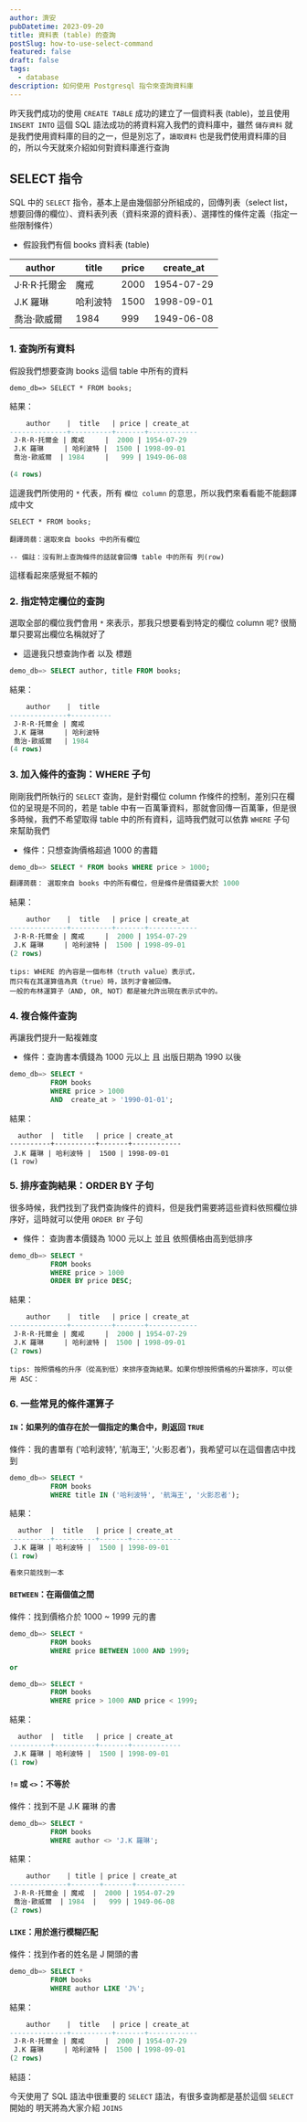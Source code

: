 ```yaml
---
author: 濟安
pubDatetime: 2023-09-20
title: 資料表 (table) 的查詢
postSlug: how-to-use-select-command
featured: false
draft: false
tags:
  - database
description: 如何使用 Postgresql 指令來查詢資料庫
---
```


昨天我們成功的使用 `CREATE TABLE` 成功的建立了一個資料表 (table)，並且使用 `INSERT INTO` 這個 SQL 語法成功的將資料寫入我們的資料庫中，雖然 `儲存資料` 就是我們使用資料庫的目的之一，但是別忘了，`讀取資料` 也是我們使用資料庫的目的，所以今天就來介紹如何對資料庫進行查詢


## SELECT 指令

SQL 中的 `SELECT` 指令，基本上是由幾個部分所組成的，回傳列表（select list，想要回傳的欄位）、資料表列表（資料來源的資料表）、選擇性的條件定義（指定一些限制條件）


- 假設我們有個 books 資料表 (table)

| author | title | price | create_at |
| -------- | -------- | --- | -------- |
| J·R·R·托爾金 |    魔戒    |  2000 | 1954-07-29 |
| J.K 羅琳     |  哈利波特  |  1500  | 1998-09-01 |
| 喬治·歐威爾   |    1984  |   999  | 1949-06-08 |


### 1. 查詢所有資料

假設我們想要查詢 books 這個 table 中所有的資料

```sql!
demo_db=> SELECT * FROM books;
```

結果：
```sql
    author    |  title   | price | create_at
--------------+----------+-------+------------
 J·R·R·托爾金 | 魔戒     |  2000 | 1954-07-29
 J.K 羅琳     | 哈利波特 |  1500 | 1998-09-01
 喬治·歐威爾  | 1984     |   999 | 1949-06-08
 
(4 rows)
```

這邊我們所使用的 `*` 代表，所有 `欄位 column` 的意思，所以我們來看看能不能翻譯成中文


```sql!
SELECT * FROM books;

翻譯蒟蒻：選取來自 books 中的所有欄位

-- 備註：沒有附上查詢條件的話就會回傳 table 中的所有 列(row) 
```

這樣看起來感覺挺不賴的


### 2. 指定特定欄位的查詢

選取全部的欄位我們會用 `*` 來表示，那我只想要看到特定的欄位 column 呢?
很簡單只要寫出欄位名稱就好了


- 這邊我只想查詢作者 以及 標題

```sql
demo_db=> SELECT author, title FROM books;
```

結果：
```sql
    author    |  title
--------------+----------
 J·R·R·托爾金 | 魔戒
 J.K 羅琳     | 哈利波特
 喬治·歐威爾   | 1984
(4 rows)
```


### 3. 加入條件的查詢：WHERE 子句

剛剛我們所執行的 `SELECT` 查詢，是針對欄位 column 作條件的控制，差別只在欄位的呈現是不同的，若是 table 中有一百萬筆資料，那就會回傳一百萬筆，但是很多時候，我們不希望取得 table 中的所有資料，這時我們就可以依靠 `WHERE` 子句來幫助我們


- 條件：只想查詢價格超過 1000 的書籍

```sql
demo_db=> SELECT * FROM books WHERE price > 1000;

翻譯蒟蒻： 選取來自 books 中的所有欄位，但是條件是價錢要大於 1000
```

結果：
```sql
    author    |  title   | price | create_at
--------------+----------+-------+------------
 J·R·R·托爾金 | 魔戒     |  2000 | 1954-07-29
 J.K 羅琳     | 哈利波特 |  1500 | 1998-09-01 
(2 rows)
```

    tips: WHERE 的內容是一個布林（truth value）表示式，
    而只有在其運算值為真（true）時，該列才會被回傳。
    一般的布林運算子（AND, OR, NOT）都是被允許出現在表示式中的。


### 4. 複合條件查詢

再讓我們提升一點複雜度

- 條件：查詢書本價錢為 1000 元以上 且 出版日期為 1990 以後

```sql
demo_db=> SELECT * 
          FROM books 
          WHERE price > 1000 
          AND  create_at > '1990-01-01';
```

結果：
```
  author  |  title   | price | create_at
----------+----------+-------+------------
 J.K 羅琳 | 哈利波特 |  1500 | 1998-09-01
(1 row)
```

### 5. 排序查詢結果：ORDER BY 子句

很多時候，我們找到了我們查詢條件的資料，但是我們需要將這些資料依照欄位排序好，這時就可以使用 `ORDER BY` 子句


- 條件： 查詢書本價錢為 1000 元以上 並且 依照價格由高到低排序


```sql
demo_db=> SELECT * 
          FROM books 
          WHERE price > 1000 
          ORDER BY price DESC;
```

結果：

```sql
    author    |  title   | price | create_at
--------------+----------+-------+------------
 J·R·R·托爾金 | 魔戒     |  2000 | 1954-07-29
 J.K 羅琳     | 哈利波特 |  1500 | 1998-09-01
(2 rows)
```

    tips: 按照價格的升序（從高到低）來排序查詢結果。如果你想按照價格的升冪排序，可以使用 ASC：



### 6. 一些常見的條件運算子

#### `IN`：如果列的值存在於一個指定的集合中，則返回 `TRUE`

條件：我的書單有 ('哈利波特', '航海王', '火影忍者')，我希望可以在這個書店中找到

```sql
demo_db=> SELECT *
          FROM books
          WHERE title IN ('哈利波特', '航海王', '火影忍者');
```

結果：
```sql
  author  |  title   | price | create_at
----------+----------+-------+------------
 J.K 羅琳 | 哈利波特 |  1500 | 1998-09-01
(1 row)

看來只能找到一本
```

#### `BETWEEN`：在兩個值之間

條件：找到價格介於 1000 ~ 1999 元的書

```sql
demo_db=> SELECT *
          FROM books
          WHERE price BETWEEN 1000 AND 1999;

or

demo_db=> SELECT *
          FROM books
          WHERE price > 1000 AND price < 1999;
```

結果：
```sql
  author  |  title   | price | create_at
----------+----------+-------+------------
 J.K 羅琳 | 哈利波特 |  1500 | 1998-09-01
(1 row)
```

#### `!=` 或 `<>`：不等於

條件：找到不是 J.K 羅琳 的書

```sql
demo_db=> SELECT *
          FROM books
          WHERE author <> 'J.K 羅琳';
```

結果：
```sql
    author    | title | price | create_at
--------------+-------+-------+------------
 J·R·R·托爾金 | 魔戒  |  2000 | 1954-07-29
 喬治·歐威爾  | 1984  |   999 | 1949-06-08
(2 rows)
```

#### `LIKE`：用於進行模糊匹配

條件：找到作者的姓名是 J 開頭的書

```sql
demo_db=> SELECT *
          FROM books
          WHERE author LIKE 'J%';
```

結果：
```sql
    author    |  title   | price | create_at
--------------+----------+-------+------------
 J·R·R·托爾金 | 魔戒     |  2000 | 1954-07-29
 J.K 羅琳     | 哈利波特 |  1500 | 1998-09-01
(2 rows)
```

結語：

今天使用了 SQL 語法中很重要的 `SELECT` 語法，有很多查詢都是基於這個 `SELECT` 開始的
明天將為大家介紹 `JOINS`
 